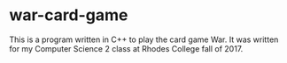 # war-card-game
This is a program written in C++ to play the card game War. It was written for my Computer Science 2 class at Rhodes College fall of 2017.

